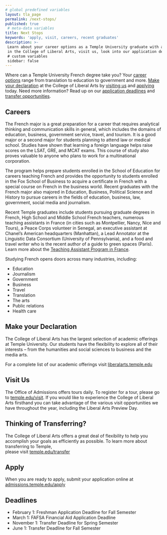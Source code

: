 ```yaml
---
# global predefined variables
layout: tla_page
permalink: /next-stops/
published: true
 # meta-data variables
title: Next Stops
keywords: 'apply, visit, careers, recent graduates'
description: >-
 Learn about your career options as a Temple University graduate with a degree in French. Make your declaration
 in the College of Liberal Arts, visit us, look into our application deadlines and transfer opportunities, and apply.
 # custom variables
 sidebar: false
---
```

Where can a Temple University French degree take you? Your [career options](#careers) range from translation to education to government and more. [Make your declaration](#make-your-declaration) at the College of Liberal Arts by [visiting us](#visit-us) and [applying](#apply) today. Need more information? Read up on our [application deadlines](#deadlines) and [transfer opportunities](#thinking-of-transferring).

## Careers
The French major is a great preparation for a career that requires analytical thinking and communication skills in general, which includes the domains of education, business, government service, travel, and tourism. It is a good major or a second major for students planning to attend law or medical school. Studies have shown that learning a foreign language helps raise scores on the LSAT, GRE, and MCAT exams. This course of study also proves valuable to anyone who plans to work for a multinational corporation.

The program helps prepare students enrolled in the School of Education for careers teaching French and provides the opportunity to students enrolled in the Fox School of Business to acquire a certificate in French with a special course on French in the business world. Recent graduates with the French major also majored in Education, Business, Political Science and History to pursue careers in the fields of education, business, law, government, social media and journalism.

Recent Temple graduates include students pursuing graduate degrees in French, High School and Middle School French teachers, numerous teaching assistants in France (in cities such as Montpellier, Nancy, Nice and Tours), a Peace Corps volunteer in Senegal, an executive assistant at Chanel’s American headquarters (Manhattan), a Lead Annotator at the Linguistic Data Consortium (University of Pennsylvania), and a food and travel writer who is the recent author of a guide to green spaces (Paris). Learn more about the [Teaching Assistant Program in France](https://www.tapif.org/).

Studying French opens doors across many industries, including:
- Education
- Journalism
- Government
- Business
- Travel
- Translation
- The arts
- Public relations
- Health care

## Make your Declaration
The College of Liberal Arts has the largest selection of  academic offerings at Temple University. Our students have the flexibility to explore all of their interests – from the humanities and social sciences to business and the media arts.   

For a complete list of our academic offerings visit [liberalarts.temple.edu](https://liberalarts.temple.edu/)

## Visit Us
The Office of Admissions offers tours daily. To register for a tour, please go to [temple.edu/visit](http://admissions.temple.edu/visit). If you would like to experience the College of Liberal Arts firsthand you can take advantage of the various visit opportunities we have throughout the year, including the Liberal Arts Preview Day.   

## Thinking of Transferring?
The College of Liberal Arts offers a great deal of flexibility to help you accomplish your goals as efficiently as possible.   To learn more about transferring to Temple,  
please visit [temple.edu/transfer](http://temple.edu/transfer)

## Apply
When you are ready to apply, submit your application online at [admissions.temple.edu/apply](http://admissions.temple.edu/apply)

## Deadlines
- February 1: Freshman Application Deadline for Fall Semester
- March 1: FAFSA Financial Aid Application Deadline
- November 1: Transfer Deadline for Spring Semester
- June 1: Transfer Deadline for Fall Semester
